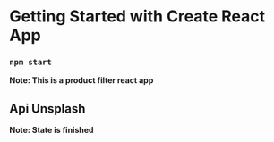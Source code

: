 # Getting Started with Create React App

### `npm start`

**Note: This is a product filter react app**

## Api Unsplash 

**Note: State is finished**
